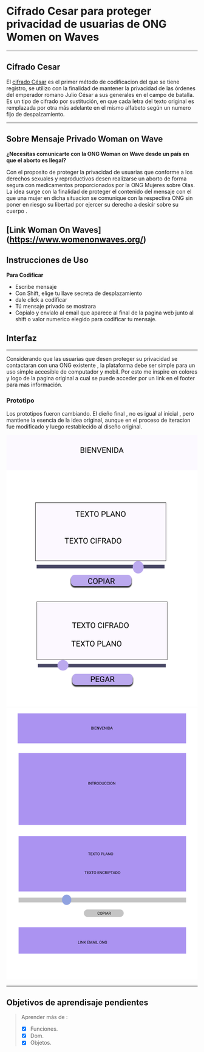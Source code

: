 # Cifrado Cesar para proteger privacidad de usuarias de ONG Women on Waves
***
## Cifrado Cesar
El [cifrado César](https://es.wikipedia.org/wiki/Cifrado_C%C3%A9sar)
es el primer método de codificacion del que se tiene registro, se utilizo 
con la finalidad de mantener la privacidad de las órdenes del emperador
romano Julio César a sus generales en el campo de batalla.
Es un tipo de cifrado por sustitución, en que cada letra del texto
original es remplazada por otra más adelante en el mismo alfabeto
según un numero fijo de despalzamiento.
***

## Sobre Mensaje Privado Woman on Wave

**¿Necesitas comunicarte con la ONG Woman on Wave desde un país en que el aborto es Ilegal?**

Con el proposito de proteger la privacidad de usuarias que conforme a los derechos sexuales
y reproductivos desen realizarse un aborto de forma segura con medicamentos proporcionados 
por la ONG Mujeres sobre Olas. La idea surge con la finalidad de proteger el contenido del 
mensaje con el que una mujer en dicha situacion se comunique con la respectiva ONG sin poner 
en riesgo su libertad por ejercer su derecho a desicir sobre su cuerpo .

## [Link Woman On Waves] (https://www.womenonwaves.org/)

## Instrucciones de Uso
**Para Codificar**
* Escribe mensaje
* Con Shift, elige tu llave secreta de desplazamiento
* dale click a codificar
* Tú mensaje privado se mostrara
* Copialo y envialo al email que aparece al final de la pagina web
  junto al shift o valor numerico elegido para codificar tu mensaje.

## Interfaz
***
Considerando que las usuarias que desen proteger su privacidad se contactaran con una ONG
existente , la plataforma debe ser simple para un uso simple accesible de computador y mobil.
Por esto me inspire en colores y logo de la pagina original a cual se puede acceder por un link
en el footer para mas información.

### Prototipo

Los prototipos fueron cambiando. El dieño final , no es igual al inicial , pero mantiene la 
esencia de la idea original, aunque en el proceso de iteracion fue modificado y luego restablecido 
al diseño original.

![prototipo](/src/img/Criptografia.png "Criptografia")
![prototipo2](/src/img/Cripto2.png "Cripto2")
***
## Objetivos de aprendisaje pendientes
> Aprender más de :
> * [x] Funciones.
> * [x] Dom.
> * [x] Objetos.

